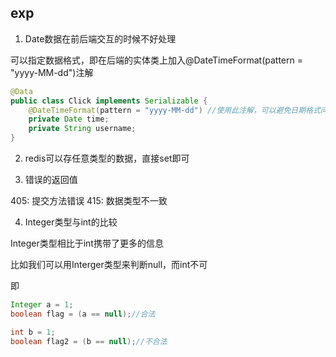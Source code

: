 ## exp

1. Date数据在前后端交互的时候不好处理

可以指定数据格式，即在后端的实体类上加入@DateTimeFormat(pattern = "yyyy-MM-dd")注解

```java
@Data
public class Click implements Serializable {
    @DateTimeFormat(pattern = "yyyy-MM-dd") //使用此注解，可以避免日期格式问题
    private Date time;
    private String username;
}
```

2. redis可以存任意类型的数据，直接set即可

3. 错误的返回值

405: 提交方法错误
415: 数据类型不一致

4. Integer类型与int的比较

Integer类型相比于int携带了更多的信息

比如我们可以用Interger类型来判断null，而int不可

即
```java
Integer a = 1;
boolean flag = (a == null);//合法

int b = 1;
boolean flag2 = (b == null);//不合法
```

